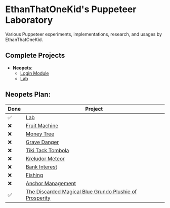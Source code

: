 # EthanThatOneKid's Puppeteer Laboratory
Various Puppeteer experiments, implementations, research, and usages by EthanThatOneKid.

## Complete Projects
* __Neopets__:
  * [Login Module](neopets/login/index.js)
  * [Lab](neopets/lab/index.js)

## Neopets Plan:
| Done | Project |
|---|---|
| ✅ | [Lab](http://www.neopets.com/lab.phtml) |
| ❌ | [Fruit Machine](http://www.neopets.com/desert/fruit/index.phtml) |
| ❌ | [Money Tree](http://www.neopets.com/donations.phtml) |
| ❌ | [Grave Danger](http://www.neopets.com/halloween/gravedanger/index.phtml) |
| ❌ | [Tiki Tack Tombola](http://www.neopets.com/island/tombola.phtml) |
| ❌ | [Kreludor Meteor](http://www.neopets.com/moon/meteor.phtml) |
| ❌ | [Bank Interest](http://www.neopets.com/bank.phtml) |
| ❌ | [Fishing](http://www.neopets.com/water/fishing.phtml) |
| ❌ | [Anchor Management](http://www.neopets.com/pirates/anchormanagement.phtml) |
| ✅ | [The Discarded Magical Blue Grundo Plushie of Prosperity](http://www.neopets.com/faerieland/tdmbgpop.phtml) |
